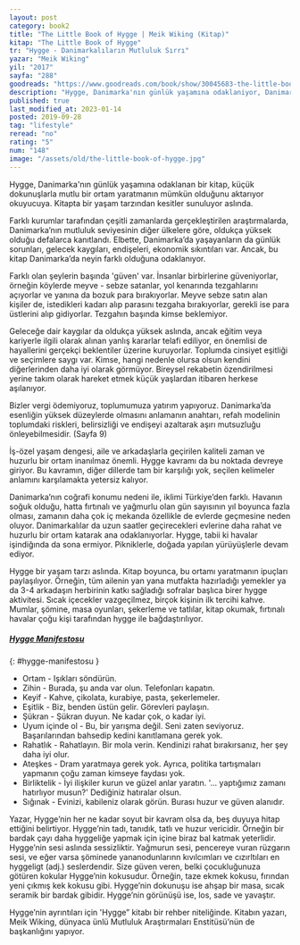 ```yaml
---
layout: post
category: book2
title: "The Little Book of Hygge | Meik Wiking (Kitap)"
kitap: "The Little Book of Hygge"
tr: "Hygge - Danimarkalıların Mutluluk Sırrı"
yazar: "Meik Wiking"
yil: "2017"
sayfa: "288"
goodreads: "https://www.goodreads.com/book/show/30045683-the-little-book-of-hygge"
description: "Hygge, Danimarka'nın günlük yaşamına odaklaniyor, Danimarka'daki yaşam tarzından kesitler sunuyor."
published: true
last_modified_at: 2023-01-14
posted: 2019-09-28
tag: "lifestyle"
reread: "no"
rating: "5"
num: "148"
image: "/assets/old/the-little-book-of-hygge.jpg"
---
```


Hygge, Danimarka'nın günlük yaşamına odaklanan bir kitap, küçük dokunuşlarla mutlu bir ortam yaratmanın mümkün olduğunu aktarıyor okuyucuya. Kitapta bir yaşam tarzından kesitler sunuluyor aslında.

Farklı kurumlar tarafından çeşitli zamanlarda gerçekleştirilen araştırmalarda, Danimarka’nın mutluluk seviyesinin diğer ülkelere göre, oldukça yüksek olduğu defalarca kanıtlandı. Elbette, Danimarka’da yaşayanların da günlük sorunları, gelecek kaygıları, endişeleri, ekonomik sıkıntıları var. Ancak, bu kitap Danimarka’da neyin farklı olduğuna odaklanıyor.

Farklı olan şeylerin başında 'güven' var. İnsanlar birbirlerine güveniyorlar, örneğin köylerde meyve - sebze satanlar, yol kenarında tezgahlarını açıyorlar ve yanına da bozuk para bırakıyorlar. Meyve sebze satın alan kişiler de, istedikleri kadarı alıp parasını tezgaha bırakıyorlar, gerekli ise para üstlerini alıp gidiyorlar. Tezgahın başında kimse beklemiyor.

Geleceğe dair kaygılar da oldukça yüksek aslında, ancak eğitim veya kariyerle ilgili olarak alınan yanlış kararlar telafi ediliyor, en önemlisi de hayallerini gerçekçi beklentiler üzerine kuruyorlar. Toplumda cinsiyet eşitliği ve seçimlere saygı var. Kimse, hangi nedenle olursa olsun kendini diğerlerinden daha iyi olarak görmüyor. Bireysel rekabetin özendirilmesi yerine takım olarak hareket etmek küçük yaşlardan itibaren herkese aşılanıyor.

Bizler vergi ödemiyoruz, toplumumuza yatırım yapıyoruz. Danimarka’da esenliğin yüksek düzeylerde olmasını anlamanın anahtarı, refah modelinin toplumdaki riskleri, belirsizliği ve endişeyi azaltarak aşırı mutsuzluğu önleyebilmesidir. (Sayfa 9)

İş-özel yaşam dengesi, aile ve arkadaşlarla geçirilen kaliteli zaman ve huzurlu bir ortam inanılmaz önemli. Hygge kavramı da bu noktada devreye giriyor. Bu kavramın, diğer dillerde tam bir karşılığı yok, seçilen kelimeler anlamını karşılamakta yetersiz kalıyor.

Danimarka’nın coğrafi konumu nedeni ile, iklimi Türkiye’den farklı. Havanın soğuk olduğu, hatta fırtınalı ve yağmurlu olan gün sayısının yıl boyunca fazla olması, zamanın daha çok iç mekanda özellikle de evlerde geçmesine neden oluyor. Danimarkalılar da uzun saatler geçirecekleri evlerine daha rahat ve huzurlu bir ortam katarak ana odaklanıyorlar. Hygge, tabii ki havalar işindiğında da sona ermiyor. Pikniklerle, doğada yapılan yürüyüşlerle devam ediyor.

Hygge bir yaşam tarzı aslında. Kitap boyunca, bu ortamı yaratmanın ipuçları paylaşılıyor. Örneğin, tüm ailenin yan yana mutfakta hazırladığı yemekler ya da 3-4 arkadaşın herbirinin katkı sağladığı sofralar başlıca birer hygge aktivitesi. Sıcak içecekler vazgeçilmez, birçok kişinin ilk tercihi kahve. Mumlar, şömine, masa oyunları, şekerleme ve tatlılar, kitap okumak, fırtınalı havalar çoğu kişi tarafından hygge ile bağdaştırılıyor.

##### [Hygge Manifestosu](#hygge-manifestosu)

{: #hygge-manifestosu }

- Ortam - Işıkları söndürün.
- Zihin - Burada, şu anda var olun. Telefonları kapatın.
- Keyif - Kahve, çikolata, kurabiye, pasta, şekerlemeler.
- Eşitlik - Biz, benden üstün gelir. Görevleri paylaşın.
- Şükran - Şükran duyun. Ne kadar çok, o kadar iyi.
- Uyum içinde ol - Bu, bir yarışma değil. Seni zaten seviyoruz. Başarılarından bahsedip kedini kanıtlamana gerek yok.
- Rahatlık - Rahatlayın. Bir mola verin. Kendinizi rahat bırakırsanız, her şey daha iyi olur.
- Ateşkes - Dram yaratmaya gerek yok. Ayrıca, politika tartışmaları yapmanın çoğu zaman kimseye faydası yok.
- Birliktelik - İyi ilişkiler kurun ve güzel anlar yaratın. '... yaptığımız zamanı hatırlıyor musun?' Dediğiniz hatıralar olsun.
- Sığınak - Evinizi, kabileniz olarak görün. Burası huzur ve güven alanıdır.

Yazar, Hygge’nin her ne kadar soyut bir kavram olsa da, beş duyuya hitap ettiğini belirtiyor. Hygge’nin tadı, tanıdık, tatlı ve huzur vericidir. Örneğin bir bardak çayı daha hyggeliğe yapmak için içine biraz bal katmak yeterlidir. Hygge’nin sesi aslında sessizliktir. Yağmurun sesi, pencereye vuran rüzgarın sesi, ve eğer varsa şöminede yananodunlarınn kıvılcımları ve cızırltıları en hyggeligt (adj.) seslerdendir. Size güven veren, belki çocukluğunuza götüren kokular Hygge’nin kokusudur. Örneğin, taze ekmek kokusu, fırından yeni çıkmış kek kokusu gibi. Hygge’nin dokunuşu ise ahşap bir masa, sıcak seramik bir bardak gibidir. Hygge’nin görünüşü ise, los, sade ve yavaştır.

Hygge’nin ayrıntıları için 'Hygge” kitabı bir rehber niteliğinde. Kitabın yazarı, Meik Wiking, dünyaca ünlü Mutluluk Araştırmaları Enstitüsü’nün de başkanlığını yapıyor.
